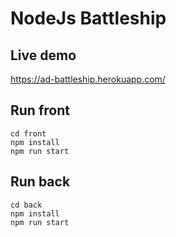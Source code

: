 # NodeJs Battleship

## Live demo
https://ad-battleship.herokuapp.com/

## Run front

```
cd front
npm install
npm run start
```

## Run back

```
cd back
npm install
npm run start
```
